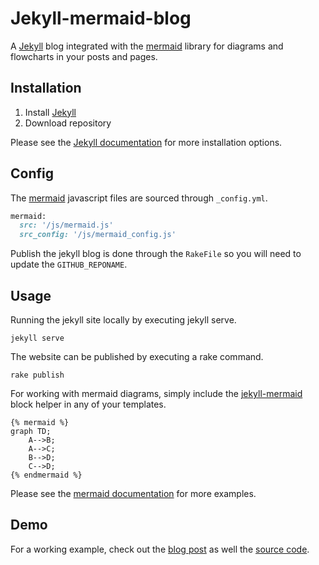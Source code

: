 # Jekyll-mermaid-blog

A [Jekyll](http://jekyllrb.com/) blog integrated with the [mermaid](https://github.com/knsv/mermaid) library for diagrams and flowcharts in your posts and pages.

## Installation

1. Install [Jekyll](http://jekyllrb.com/)
2. Download repository

Please see the [Jekyll documentation](http://jekyllrb.com/docs/plugins/#installing-a-plugin) for more installation options.

## Config

The [mermaid](https://github.com/knsv/mermaid) javascript files are sourced through `_config.yml`.

```ruby
mermaid:
  src: '/js/mermaid.js'
  src_config: '/js/mermaid_config.js'
```

Publish the jekyll blog is done through the `RakeFile` so you will need to update the `GITHUB_REPONAME`.

## Usage

Running the jekyll site locally by executing jekyll serve.

```shell
jekyll serve
```

The website can be published by executing a rake command.

```shell
rake publish
````

For working with mermaid diagrams, simply include the [jekyll-mermaid](https://github.com/jasonbellamy/jekyll-mermaid) block helper in any of your templates.

```liquid
{% mermaid %}
graph TD;
    A-->B;
    A-->C;
    B-->D;
    C-->D;
{% endmermaid %}
```

Please see the [mermaid documentation](https://github.com/knsv/mermaid/wiki) for more examples.


## Demo

For a working example, check out the [blog post](http://quickinsights.io/apache/spark/apache-spark-redshift) as well the [source code](https://github.com/trienism/jekyll-mermaid-blog).
